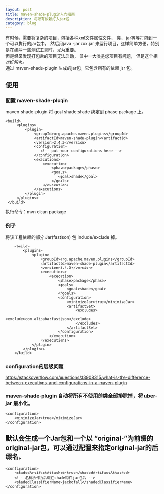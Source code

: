 ```yaml
---
layout: post
title: maven-shade-plugin入门指南
description: 将所有依赖打入jar包
category: blog
---
```


有时候，需要将复杂的项目，包括各种xml文件属性文件， 类， jar等等打包到一个可以执行的jar包中， 然后用java -jar  xxx.jar 来运行项目，这样简单方便，特别是在编写一些测试工具时，尤为重要。  
但是经常发现打包后的项目无法启动， 其中一大类是您项目有问题， 但是这个相对好解决。  
通过 maven-shade-plugin 生成的jar包，它包含所有的依赖 jar 包。

## 使用
### 配置 maven-shade-plugin
maven-shade-plugin 将 goal shade:shade 绑定到 phase package 上。

```
<build>
     <plugins>
         <plugin>
             <groupId>org.apache.maven.plugins</groupId>
             <artifactId>maven-shade-plugin</artifactId>
             <version>2.4.3</version>
             <configuration>
                <!-- put your configurations here -->
             </configuration>
             <executions>
                 <execution>
                     <phase>package</phase>
                     <goals>
                        <goal>shade</goal>
                     </goals>
                 </execution>
             </executions>
         </plugin>
     </plugins>
 </build>
```
执行命令：mvn clean package

### 例子
将该工程依赖的部分 Jar(fastjson) 包 include/exclude 掉。

```
    <build>
        <plugins>
            <plugin>
                <groupId>org.apache.maven.plugins</groupId>
                <artifactId>maven-shade-plugin</artifactId>
                <version>2.4.3</version>
                <executions>
                    <execution>
                        <phase>package</phase>
                        <goals>
                            <goal>shade</goal>
                        </goals>
                        <configuration>
                            <minimizeJar>true</minimizeJar>
                            <artifactSet>
                                <excludes>
                                    <exclude>com.alibaba:fastjson</exclude>
                                </excludes>
                            </artifactSet>
                        </configuration>
                    </execution>
                </executions>
            </plugin>
        </plugins>
    </build>
```

### configuration的层级问题
https://stackoverflow.com/questions/33908315/what-is-the-difference-between-executions-and-configurations-in-a-maven-plugin

### maven-shade-plugin 自动将所有不使用的类全部排除掉，将 uber-jar 最小化。

```
<configuration>
    <minimizeJar>true</minimizeJar>
</configuration>
```

## 默认会生成一个Jar包和一个以 “original-”为前缀的original-jar包，可以通过配置来指定original-jar的后缀名。

```
<configuration>
    <shadedArtifactAttached>true</shadedArtifactAttached>
    <!-- 名称会作为后缀在shade构件jar包后 -->
    <shadedClassifierName>jackofall</shadedClassifierName>
</configuration>
```


